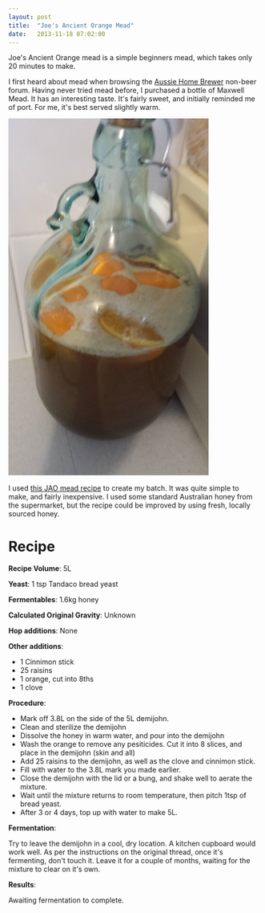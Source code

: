 ```yaml
---
layout: post
title:  "Joe's Ancient Orange Mead"
date:   2013-11-18 07:02:00
---
```


Joe's Ancient Orange mead is a simple beginners mead, which takes only 20 minutes to make.

I first heard about mead when browsing the [Aussie Home Brewer](http://aussiehomebrewer.com) non-beer forum. Having never tried mead before, I purchased a bottle of Maxwell Mead. It has an interesting taste. It's fairly sweet, and initially reminded me of port. For me, it's best served slightly warm.

![JAO mead fermenting in a 5L demijohn](/assets/jao-mead.png)

I used [this JAO mead recipe](http://aussiehomebrewer.com/topic/32762-jao-the-ultimate-beginners-mead-recipe/) to create my batch. It was quite simple to make, and fairly inexpensive. I used some standard Australian honey from the supermarket, but the recipe could be improved by using fresh, locally sourced honey.


Recipe
======

**Recipe Volume**: 5L

**Yeast**: 1 tsp Tandaco bread yeast

**Fermentables**: 1.6kg honey

**Calculated Original Gravity**: Unknown

**Hop additions**: None

**Other additions**: 

* 1 Cinnimon stick
* 25 raisins
* 1 orange, cut into 8ths
* 1 clove

**Procedure**:

* Mark off 3.8L on the side of the 5L demijohn.
* Clean and sterilize the demijohn
* Dissolve the honey in warm water, and pour into the demijohn
* Wash the orange to remove any pesiticides. Cut it into 8 slices, and place in the demijohn (skin and all)
* Add 25 raisins to the demijohn, as well as the clove and cinnimon stick.
* Fill with water to the 3.8L mark you made earlier.
* Close the demijohn with the lid or a bung, and shake well to aerate the mixture.
* Wait until the mixture returns to room temperature, then pitch 1tsp of bread yeast.
* After 3 or 4 days, top up with water to make 5L.

**Fermentation**:

Try to leave the demijohn in a cool, dry location. A kitchen cupboard would work well. As per the instructions on the original thread, once it's fermenting, don't touch it. Leave it for a couple of months, waiting for the mixture to clear on it's own. 

**Results**:

Awaiting fermentation to complete.
